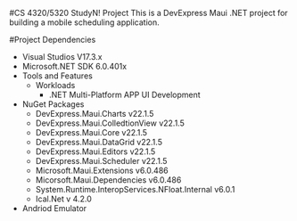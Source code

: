 #CS 4320/5320 StudyN! Project
This is a DevExpress Maui .NET project for building a mobile scheduling application.

#Project Dependencies
- Visual Studios V17.3.x
- Microsoft.NET SDK 6.0.401x
- Tools and Features
	- Workloads
		- .NET Multi-Platform APP UI Development
- NuGet Packages
	- DevExpress.Maui.Charts v22.1.5
	- DevExpress.Maui.ColledtionView v22.1.5
	- DevExpress.Maui.Core v22.1.5
	- DevExpress.Maui.DataGrid v22.1.5
	- DevExpress.Maui.Editors v22.1.5
	- DevExpress.Maui.Scheduler v22.1.5
	- Microsoft.Maui.Extensions v6.0.486
	- Micorsoft.Maui.Dependencies v6.0.486
	- System.Runtime.InteropServices.NFloat.Internal v6.0.1
	- Ical.Net v 4.2.0
- Andriod Emulator
